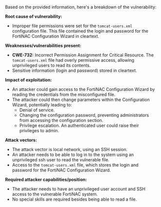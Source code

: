 Based on the provided information, here's a breakdown of the vulnerability:

**Root cause of vulnerability:**

*   Improper file permissions were set for the `tomcat-users.xml` configuration file. This file contained the login and password for the FortiNAC Configuration Wizard in cleartext.

**Weaknesses/vulnerabilities present:**

*   **CWE-732:** Incorrect Permission Assignment for Critical Resource. The `tomcat-users.xml` file had overly permissive access, allowing unprivileged users to read its contents.
*   Sensitive information (login and password) stored in cleartext.

**Impact of exploitation:**

*   An attacker could gain access to the FortiNAC Configuration Wizard by reading the credentials from the misconfigured file.
*   The attacker could then change parameters within the Configuration Wizard, potentially leading to:
    *   Denial of service.
    *   Changing the configuration password, preventing administrators from accessing the configuration section.
    *   Privilege escalation. An authenticated user could raise their privileges to admin.

**Attack vectors:**

*   The attack vector is local network, using an SSH session.
*   An attacker needs to be able to log in to the system using an unprivileged ssh user to read the vulnerable file.
*   Access to the `tomcat-users.xml` file, which stores the login and password for the FortiNAC Configuration Wizard.

**Required attacker capabilities/position:**

*   The attacker needs to have an unprivileged user account and SSH access to the vulnerable FortiNAC system.
*   No special skills are required besides being able to read a file.